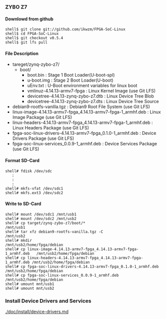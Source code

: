 ### ZYBO Z7

#### Downlowd from github

```
shell$ git clone git://github.com/ikwzm/FPGA-SoC-Linux
shell$ cd FPGA-SoC-Linux
shell$ git checkout v0.5.4
shell$ git lfs pull
```

#### File Description

 * tareget/zynq-zybo-z7/
   + boot/
     - boot.bin                                                    : Stage 1 Boot Loader(U-boot-spl)
     - u-boot.img                                                  : Stage 2 Boot Loader(U-boot)
     - uEnv.txt                                                    : U-Boot environment variables for linux boot
     - vmlinuz-4.14.13-armv7-fpga                                  : Linux Kernel Image       (use Git LFS)
     - devicetree-4.14.13-zynq-zybo-z7.dtb                         : Linux Device Tree Blob   
     - devicetree-4.14.13-zynq-zybo-z7.dts                         : Linux Device Tree Source
 * debian9-rootfs-vanilla.tgz                                      : Debian9 Root File System (use Git LFS)
 * linux-image-4.14.13-armv7-fpga_4.14.13-armv7-fpga-1_armhf.deb   : Linux Image Package      (use Git LFS)
 * linux-headers-4.14.13-armv7-fpga_4.14.13-armv7-fpga-1_armhf.deb : Linux Headers Package    (use Git LFS)
 * fpga-soc-linux-drivers-4.14.13-armv7-fpga_0.1.0-1_armhf.deb     : Device Drivers Package   (use Git LFS)
 * fpga-soc-linux-services_0.0.9-1_armhf.deb                       : Device Services Package  (use Git LFS)

#### Format SD-Card

````
shell# fdisk /dev/sdc
   :
   :
   :
shell# mkfs-vfat /dev/sdc1
shell# mkfs.ext3 /dev/sdc2
````

#### Write to SD-Card

````
shell# mount /dev/sdc1 /mnt/usb1
shell# mount /dev/sdc2 /mnt/usb2
shell# cp target/zynq-zybo-z7/boot/*                                      /mnt/usb1
shell# tar xfz debian9-rootfs-vanilla.tgz -C                              /mnt/usb2
shell# mkdir                                                              /mnt/usb2/home/fpga/debian
shell# cp linux-image-4.14.13-armv7-fpga_4.14.13-armv7-fpga-1_armhf.deb   /mnt/usb2/home/fpga/debian
shell# cp linux-headers-4.14.13-armv7-fpga_4.14.13-armv7-fpga-1_armhf.deb /mnt/usb2/home/fpga/debian
shell# cp fpga-soc-linux-drivers-4.14.13-armv7-fpga_0.1.0-1_armhf.deb     /mnt/usb2/home/fpga/debian
shell# cp fpga-soc-linux-services_0.0.9-1_armhf.deb                       /mnt/usb2/home/fpga/debian
shell# umount mnt/usb1
shell# umount mnt/usb2
````

### Install Device Drivers and Services

[./doc/install/device-drivers.md](device-drivers.md)


